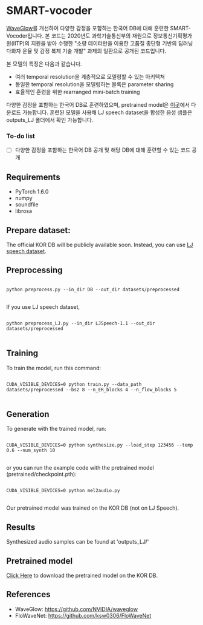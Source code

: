 # SMART-vocoder
[WaveGlow](https://github.com/NVIDIA/waveglow)를 개선하여 다양한 감정을 포함하는 한국어 DB에 대해 훈련한 SMART-Vocoder입니다. 본 코드는 2020년도 과학기술통신부의 재원으로 정보통신기획평가원(IITP)의 지원을 받아 수행한 "소량 데이터만을 이용한 고품질 종단형 기반의 딥러닝 다화자 운율 및 감정 복제 기술 개발" 과제의 일환으로 공개된 코드입니다.

본 모델의 특징은 다음과 같습니다.
- 여러 temporal resolution을 계층적으로 모델링할 수 있는 아키텍쳐
- 동일한 temporal resolution을 모델링하는 블록은 parameter sharing
- 효율적인 훈련을 위한 rearranged mini-batch training

다양한 감정을 포함하는 한국어 DB로 훈련하였으며, pretrained model은 [이곳](https://drive.google.com/file/d/1rqjAjRBtje5ZHhgl6OvKdvw0pGODaNrh/view?usp=sharing)에서 다운로드 가능합니다. 훈련된 모델을 사용해 LJ speech dataset을 합성한 음성 샘플은 outputs_LJ 폴더에서 확인 가능합니다.

### To-do list

- [ ] 다양한 감정을 포함하는 한국어 DB 공개 및 해당 DB에 대해 훈련할 수 있는 코드 공개


## Requirements
- PyTorch 1.6.0
- numpy
- soundfile
- librosa

## Prepare dataset:
The official KOR DB will be publicly available soon.
Instead, you can use [LJ speech dataset](https://keithito.com/LJ-Speech-Dataset/).


## Preprocessing
<pre>
<code>
python preprocess.py --in_dir DB --out_dir datasets/preprocessed
</code>
</pre>

If you use LJ speech dataset, 

<pre>
<code>
python preprocess_LJ.py --in_dir LJSpeech-1.1 --out_dir datasets/preprocessed
</code>
</pre>

## Training
To train the model, run this command:
<pre>
<code>
CUDA_VISIBLE_DEVICES=0 python train.py --data_path datasets/preprocessed --bsz 8 --n_ER_blocks 4 --n_flow_blocks 5
</code>
</pre>

## Generation
To generate with the trained model, run:
<pre>
<code>
CUDA_VISIBLE_DEVICES=0 python synthesize.py --load_step 123456 --temp 0.6 --num_synth 10
</code>
</pre>

or you can run the example code with the pretrained model (pretrained/checkpoint.pth):
<pre>
<code>
CUDA_VISIBLE_DEVICES=0 python mel2audio.py
</code>
</pre>

Our pretrained model was trained on the KOR DB (not on LJ Speech).

## Results
Synthesized audio samples can be found at 'outputs_LJ/'

## Pretrained model

[Click Here](https://drive.google.com/file/d/1rqjAjRBtje5ZHhgl6OvKdvw0pGODaNrh/view?usp=sharing) to download the pretrained model on the KOR DB. 

## References
- WaveGlow: https://github.com/NVIDIA/waveglow
- FloWaveNet: https://github.com/ksw0306/FloWaveNet
